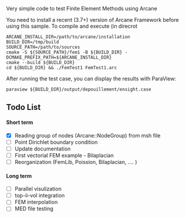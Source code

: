 Very simple code to test Finite Element Methods using Arcane

You need to install a recent (3.7+) version of Arcane Framework before using this sample.
To compile and execute (in direcrot

~~~{sh}
ARCANE_INSTALL_DIR=/path/to/arcane/installation
BUILD_DIR=/tmp/build
SOURCE_PATH=/path/to/sources
cmake -S ${SOURCE_PATH}/fem1 -B ${BUILD_DIR} -DCMAKE_PREFIX_PATH=${ARCANE_INSTALL_DIR}
cmake --build ${BUILD_DIR}
cd ${BUILD_DIR} && ./FemTest1 FemTest1.arc
~~~

After running the test case, you can display the results with ParaView:

~~~
paraview ${BUILD_DIR}/output/depouillement/ensight.case
~~~

## Todo List ##
#### Short term ####

- [x] Reading group of nodes (Arcane::NodeGroup) from msh file 
- [ ] Point Dirichlet boundary condition
- [ ] Update documentation
- [ ] First vectorial FEM example - Bilaplacian
- [ ] Reorganization (FemLib, Poission, Bilaplacian, .... )

#### Long term ####

- [ ] Parallel visulization
- [ ] top-ii-vol integration
- [ ] FEM interpolation
- [ ] MED file testing

